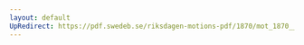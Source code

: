 ```yaml
---
layout: default
UpRedirect: https://pdf.swedeb.se/riksdagen-motions-pdf/1870/mot_1870__ak__00233.pdf
---
```

